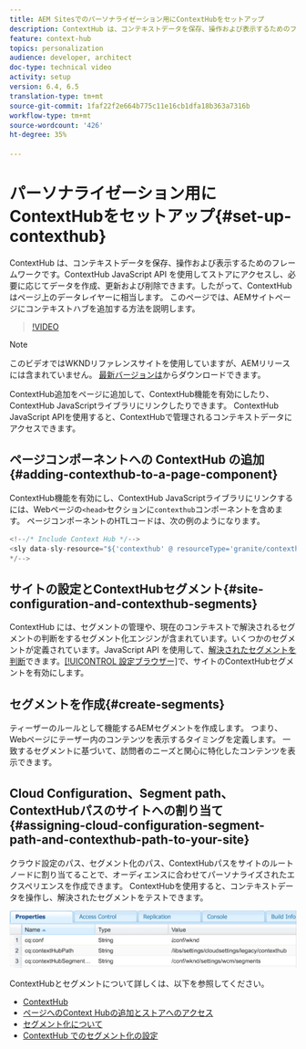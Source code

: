 ```yaml
---
title: AEM Sitesでのパーソナライゼーション用にContextHubをセットアップ
description: ContextHub は、コンテキストデータを保存、操作および表示するためのフレームワークです。ContextHub JavaScript API を使用してストアにアクセスし、必要に応じてデータを作成、更新および削除できます。したがって、ContextHub はページ上のデータレイヤーに相当します。 このページでは、AEMサイトページにコンテキストハブを追加する方法を説明します。
feature: context-hub
topics: personalization
audience: developer, architect
doc-type: technical video
activity: setup
version: 6.4, 6.5
translation-type: tm+mt
source-git-commit: 1faf22f2e664b775c11e16cb1dfa18b363a7316b
workflow-type: tm+mt
source-wordcount: '426'
ht-degree: 35%

---
```



# パーソナライゼーション用にContextHubをセットアップ{#set-up-contexthub}

ContextHub は、コンテキストデータを保存、操作および表示するためのフレームワークです。ContextHub JavaScript API を使用してストアにアクセスし、必要に応じてデータを作成、更新および削除できます。したがって、ContextHub はページ上のデータレイヤーに相当します。 このページでは、AEMサイトページにコンテキストハブを追加する方法を説明します。

>[!VIDEO](https://video.tv.adobe.com/v/23765/?quality=9&learn=on)

>[!NOTE]
>
>このビデオではWKNDリファレンスサイトを使用していますが、AEMリリースには含まれていません。 [最新バージョンは](https://github.com/adobe/aem-guides-wknd/releases)からダウンロードできます。

ContextHub追加をページに追加して、ContextHub機能を有効にしたり、ContextHub JavaScriptライブラリにリンクしたりできます。 ContextHub JavaScript APIを使用すると、ContextHubで管理されるコンテキストデータにアクセスできます。

## ページコンポーネントへの ContextHub の追加 {#adding-contexthub-to-a-page-component}

ContextHub機能を有効にし、ContextHub JavaScriptライブラリにリンクするには、Webページの`<head>`セクションに`contexthub`コンポーネントを含めます。 ページコンポーネントのHTLコードは、次の例のようになります。

```java
<!--/* Include Context Hub */-->
<sly data-sly-resource="${'contexthub' @ resourceType='granite/contexthub/components/contexthub'}"/>
*/-->
```

## サイトの設定とContextHubセグメント{#site-configuration-and-contexthub-segments}

ContextHub には、セグメントの管理や、現在のコンテキストで解決されるセグメントの判断をするセグメント化エンジンが含まれています。いくつかのセグメントが定義されています。JavaScript API を使用して、[解決されたセグメントを判断](https://helpx.adobe.com/experience-manager/6-5/sites/developing/using/ch-adding.html#DeterminingResolvedContextHubSegments)できます。[[!UICONTROL 設定ブラウザー]](https://docs.adobe.com/content/help/ja-JP/experience-manager-cloud-service/implementing/developing/configurations.html)で、サイトのContextHubセグメントを有効にします。

## セグメントを作成{#create-segments}

ティーザーのルールとして機能するAEMセグメントを作成します。 つまり、Webページにテーザー内のコンテンツを表示するタイミングを定義します。 一致するセグメントに基づいて、訪問者のニーズと関心に特化したコンテンツを表示できます。

## Cloud Configuration、Segment path、ContextHubパスのサイトへの割り当て{#assigning-cloud-configuration-segment-path-and-contexthub-path-to-your-site}

クラウド設定のパス、セグメント化のパス、ContextHubパスをサイトのルートノードに割り当てることで、オーディエンスに合わせてパーソナライズされたエクスペリエンスを作成できます。 ContextHubを使用すると、コンテキストデータを操作し、解決されたセグメントをテストできます。

![CRXDE Lite](assets/crx-de-properties.png)

ContextHubとセグメントについて詳しくは、以下を参照してください。

* [ContextHub](https://helpx.adobe.com/experience-manager/6-5/sites/developing/using/contexthub.html)
* [ページへのContext Hubの追加とストアへのアクセス](https://helpx.adobe.com/experience-manager/6-5/sites/developing/using/ch-adding.html)
* [セグメント化について](https://helpx.adobe.com/experience-manager/6-5/sites/classic-ui-authoring/using/classic-personalization-campaigns-segmentation.html)
* [ContextHub でのセグメント化の設定](https://helpx.adobe.com/experience-manager/6-5/sites/administering/using/segmentation.html)

